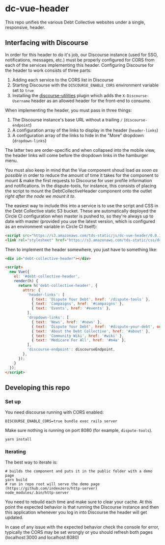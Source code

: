 # dc-vue-header

This repo unifies the various Debt Collective websites under a single, responsive, header.

## Interfacing with Discourse

In order for this header to do it's job, our Discourse instance (used for SSO, notifications, messages, etc.) must be properly configured for CORS from each of the services implementing this header. Configuring Discourse for the header to work consists of three parts:

1.  Adding each service to the CORS list in Discourse
2.  Starting Discourse with the `DISCOURSE_ENABLE_CORS` environment variable set to `true`
3.  Installing the [discourse-utilities](https://github.com/debtcollective/discourse-utilities) plugin which adds the `X-Discourse-Username` header as an allowed header for the front-end to consume.

When implementing the header, you must pass in three things:

1.  The Discourse instance's base URL without a trailing `/` (`discourse-endpoint`)
2.  A configuration array of the links to display in the header (`header-links`)
3.  A configuration array of the links to hide in the "More" dropdown (`dropdown-links`)

The latter two are order-specific and when collapsed into the mobile view, the header links will come before the dropdown links in the hamburger menu.

You must also keep in mind that the Vue component shoud load _as soon as possible_ in order to reduce the amount of time it takes for the component to mount & make the first requests to Discourse for user profile information and notifications. In the dispute-tools, for instance, this consists of placing the script to mount the DebtCollectiveHeader component onto the outlet _right after the node we mount it to_.

The easiest way to include this into a service is to use the script and CSS in the Debt Collective static S3 bucket. These are automatically deployed the Circle CI configuration when master is pushed to, so they're always up to date with master (provided you use the latest version, which is configured as an environment variable in Circle CI itself):

```html
<script src="https://s3.amazonaws.com/tds-static/js/dc-vue-header/0.0.1/index.min.js"></script>
<link rel="stylesheet" href="https://s3.amazonaws.com/tds-static/css/dc-vue-header/0.0.1/index.min.css" />
```

Then to implement the header somewhere, you just have to something like:

```html
<div id="debt-collective-header"></div>

<script>
  new Vue({
    el: '#debt-collective-header',
    render(h) {
      return h('debt-collective-header', {
        attrs: {
          'header-links': [
            { text: 'Dispute Your Debt', href: '/dispute-tools' },
            { text: 'Campaigns', href: '#campaigns' },
            { text: 'Events', href: '#events' },
          ],
          'dropdown-links': [
            { text: 'News', href: '#news' },
            { text: 'Dispute Your Debt', href: '#dispute-your-debt', onclick: 'window.loggit()' },
            { text: 'About the Debt Collective', href: '#about' },
            { text: 'Community Wiki', href: '#wiki' },
            { text: 'Medicare For All', href: '#m4a' },
          ],
          'discourse-endpoint': discourseEndpoint,
        },
      });
    }
  });
</script>
```

## Developing this repo

### Set up

You need discourse running with CORS enabled:

```
DISCOURSE_ENABLE_CORS=true bundle exec rails server
```

Make sure nothing is running on port 8080 (for example, `dispute-tools`).

```
yarn install
```

### Iterating

The best way to iterate is:

```
# builds the component and puts it in the public folder with a demo page
yarn build
# ran in repo root will serve the demo page (https://github.com/indexzero/http-server)
node_modules/.bin/http-server
```

You need to rebuild each time and make sure to clear your cache. At this point the expected behavior is that running the Discourse instance and then this application whenever you log in into Discourse the header will get updated.

In case of any issue with the expected behavior check the console for error, typically the CORS may be set wrongly or you should refresh both pages (localhost:3000 and localhost:8080)